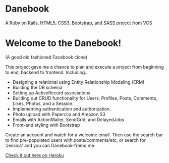 
Danebook
========
[A Ruby on Rails, HTML5, CSS3, Bootstrap, and SASS project from VCS](http://www.vikingcodeschool.com)

Welcome to the Danebook! 
====
(A good old fashioned Facebook clone)

This project gave me a chance to plan and execute a project from beginning to end, backend to frontend. Including...

- Designing a relational using Entity Relationship Modeling (ERM) 
- Building the DB schema
- Setting up ActiveRecord associations
- Building out CRUD functionality for Users, Profiles, Posts, Comments, Likes, Photos, and a Session.
- Implementing authentication and authorization.
- Photo upload with Paperclip and Amazon S3
- Emails with ActionMailer, SendGrid, and DelayedJobs
- Front-end styling with Bootstrap

Create an account and watch for a welcome email.
Then use the search bar to find pre-populated users with posts/comments/etc,
or search for 'Jessica' and you can Danebook-friend me.

[Check it out here on Heroku](https://danebookjessicag.herokuapp.com)



